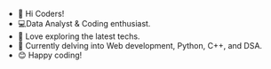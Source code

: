 - 👋 Hi Coders! 
- 💻Data Analyst & Coding enthusiast.
- 🚀 Love exploring the latest techs.
- 🔧 Currently delving into Web development, Python, C++, and DSA.
- 😊 Happy coding!  
